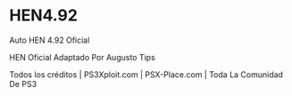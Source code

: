 # HEN4.92

Auto HEN 4.92 Oficial

HEN Oficial Adaptado Por Augusto Tips

Todos los créditos | PS3Xploit.com | PSX-Place.com | Toda La Comunidad De PS3
